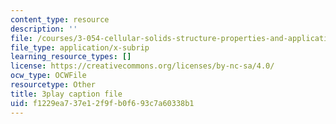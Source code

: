 ```yaml
---
content_type: resource
description: ''
file: /courses/3-054-cellular-solids-structure-properties-and-applications-spring-2015/f1229ea737e12f9fb0f693c7a60338b1_4d3RQs2JnKg.srt
file_type: application/x-subrip
learning_resource_types: []
license: https://creativecommons.org/licenses/by-nc-sa/4.0/
ocw_type: OCWFile
resourcetype: Other
title: 3play caption file
uid: f1229ea7-37e1-2f9f-b0f6-93c7a60338b1
---
```


